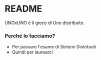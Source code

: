 # README #

UNOxUNO è il gioco di Uno distribuito.

### Perché lo facciamo? ###

* Per passare l'esame di Sistemi Distribuiti
* Quindi per laurearci